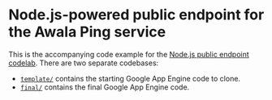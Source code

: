 # Node.js-powered public endpoint for the Awala Ping service

This is the accompanying code example for the [Node.js public endpoint codelab](https://codelabs.awala.network/codelabs/nodejs-pong/). There are two separate codebases:

- [`template/`](template) contains the starting Google App Engine code to clone.
- [`final/`](template) contains the final Google App Engine code.

